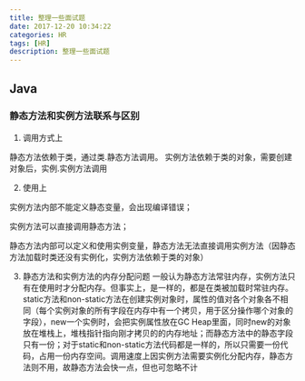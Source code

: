 ```yaml
---
title: 整理一些面试题
date: 2017-12-20 10:34:22
categories: HR
tags: [HR]
description: 整理一些面试题
---
```


## Java

### 静态方法和实例方法联系与区别

1. 调用方式上

静态方法依赖于类，通过类.静态方法调用。
实例方法依赖于类的对象，需要创建对象后，实例.实例方法调用

2. 使用上

实例方法内部不能定义静态变量，会出现编译错误；

实例方法可以直接调用静态方法；

静态方法内部可以定义和使用实例变量，静态方法无法直接调用实例方法（因静态方法加载时类还没有实例化，实例方法依赖于类的对象）

3. 静态方法和实例方法的内存分配问题
一般认为静态方法常驻内存，实例方法只有在使用时才分配内存。但事实上，是一样的，都是在类被加载时常驻内存。static方法和non-static方法在创建实例对象时，属性的值对各个对象各不相同（每个实例对象的所有字段在内存中有一个拷贝，用于区分操作哪个对象的字段），new一个实例时，会把实例属性放在GC Heap里面，同时new的对象放在堆栈上，堆栈指针指向刚才拷贝的的内存地址；而静态方法中的静态字段只有一份；对于static和non-static方法代码都是一样的，所以只需要一份代码，占用一份内存空间。调用速度上因实例方法需要实例化分配内存，静态方法则不用，故静态方法会快一点，但也可忽略不计